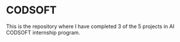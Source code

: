 # CODSOFT
This is the repository where I have completed 3 of the 5 projects in AI CODSOFT internship program.
